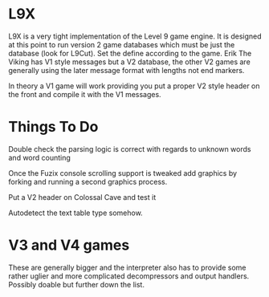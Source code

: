 # L9X

L9X is a very tight implementation of the Level 9 game engine. It is designed
at this point to run version 2 game databases which must be just the database
(look for L9Cut). Set the define according to the game. Erik The Viking has
V1 style messages but a V2 database, the other V2 games are generally using
the later message format with lengths not end markers.

In theory a V1 game will work providing you put a proper V2 style header on the
front and compile it with the V1 messages.

# Things To Do

Double check the parsing logic is correct with regards to unknown words and
word counting

Once the Fuzix console scrolling support is tweaked add graphics by forking and
running a second graphics process.

Put a V2 header on Colossal Cave and test it

Autodetect the text table type somehow.

# V3 and V4 games

These are generally bigger and the interpreter also has to provide some rather
uglier and more complicated decompressors and output handlers. Possibly doable
but further down the list.

